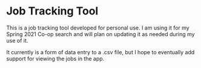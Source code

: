 # Job Tracking Tool

This is a job tracking tool developed for personal use.
I am using it for my Spring 2021 Co-op search and will plan on 
updating it as needed during my use of it.


It currently is a form of data entry to a .csv file, but I 
hope to eventually add support for viewing the jobs in the app.




